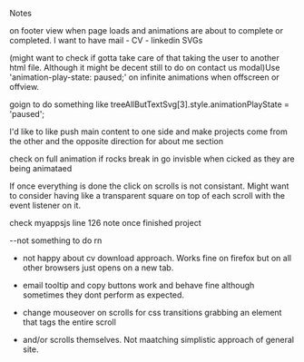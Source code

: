 Notes

on footer view when page loads and animations are about to complete or completed. I want to have mail - CV - linkedin  SVGs

(might want to check if gotta take care of that taking the user to another html file. Although it might be decent still
to do on contact us modal)Use 'animation-play-state: paused;' on infinite animations when offscreen or offview.

goign to do something like treeAllButTextSvg[3].style.animationPlayState = 'paused';

I'd like to like push main content to one side and make projects come from the other and the opposite direction for about me section

check on full animation if rocks break in go invisble when cicked as they are being animataed

If once everything is done the click on scrolls is not consistant. Might want to consider having like a transparent square on top of each scroll with the event listener on it.

check myappsjs line 126 note once finished project

--not something to do rn

- not happy about cv download approach. Works fine on firefox but on all other browsers just opens on a new tab.
- email tooltip and copy buttons work and behave fine although sometimes they dont perform as expected.

- change mouseover on scrolls for css transitions grabbing an element that tags the entire scroll
- and/or scrolls themselves. Not maatching simplistic approach of general site.

